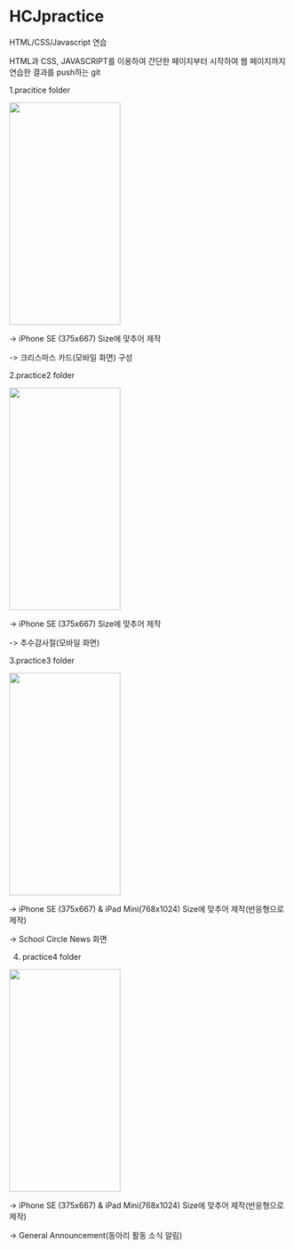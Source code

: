 # HCJpractice
HTML/CSS/Javascript 연습

HTML과 CSS, JAVASCRIPT를 이용하여 간단한 페이지부터 시작하여 웹 페이지까지 연습한 결과를 push하는 git

1.pracitice folder

<img src = "https://user-images.githubusercontent.com/99227465/165240150-fc6af00e-5a67-4d1c-b583-c0d3ea7b7b5c.jpg" width="200" height="400" />

  -> iPhone SE (375x667) Size에 맞추어 제작
  
  -> 크리스마스 카드(모바일 화면) 구성
  
2.practice2 folder

<img src = "https://user-images.githubusercontent.com/99227465/165240491-951c2e59-0b04-4164-b88d-b5e88c6a4b7c.jpg" width="200" height="400" />

  -> iPhone SE (375x667) Size에 맞추어 제작
  
  -> 추수감사절(모바일 화면) 

3.practice3 folder

<img src = "https://user-images.githubusercontent.com/99227465/165240529-e52d354c-227a-4600-a9eb-5066d9255576.jpg" width="200" height="400" />

  -> iPhone SE (375x667) & iPad Mini(768x1024) Size에 맞추어 제작(반응형으로 제작)
  
  -> School Circle News 화면

4. practice4 folder

<img src = "https://user-images.githubusercontent.com/99227465/165240575-8c79c0af-1bcf-4d62-aad2-4f79f9824c7c.jpg" width="200" height="400" />

  -> iPhone SE (375x667) & iPad Mini(768x1024) Size에 맞추어 제작(반응형으로 제작)
  
  -> General Announcement(동아리 활동 소식 알림)
